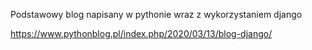 Podstawowy blog napisany w pythonie wraz z wykorzystaniem django


https://www.pythonblog.pl/index.php/2020/03/13/blog-django/

